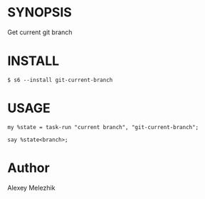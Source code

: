 # SYNOPSIS

Get current git branch

# INSTALL

    $ s6 --install git-current-branch

# USAGE

    my %state = task-run "current branch", "git-current-branch";

    say %state<branch>;

# Author

Alexey Melezhik
